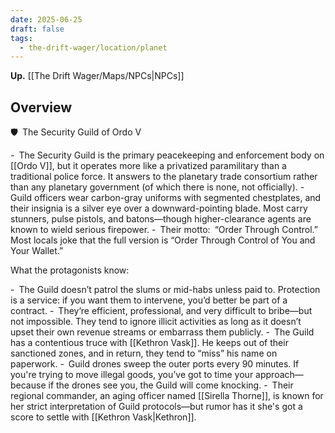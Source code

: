 ```yaml
---
date: 2025-06-25
draft: false
tags:
  - the-drift-wager/location/planet
---
```

**Up.** [[The Drift Wager/Maps/NPCs|NPCs]]

## Overview

🛡️ The Security Guild of Ordo V

- The Security Guild is the primary peacekeeping and enforcement body on [[Ordo V]], but it operates more like a privatized paramilitary than a traditional police force. It answers to the planetary trade consortium rather than any planetary government (of which there is none, not officially).
- Guild officers wear carbon-gray uniforms with segmented chestplates, and their insignia is a silver eye over a downward-pointing blade. Most carry stunners, pulse pistols, and batons—though higher-clearance agents are known to wield serious firepower.
- Their motto: “Order Through Control.” Most locals joke that the full version is “Order Through Control of You and Your Wallet.”

What the protagonists know:

- The Guild doesn’t patrol the slums or mid-habs unless paid to. Protection is a service: if you want them to intervene, you’d better be part of a contract.
- They’re efficient, professional, and very difficult to bribe—but not impossible. They tend to ignore illicit activities as long as it doesn’t upset their own revenue streams or embarrass them publicly.
- The Guild has a contentious truce with [[Kethron Vask]]. He keeps out of their sanctioned zones, and in return, they tend to “miss” his name on paperwork.
- Guild drones sweep the outer ports every 90 minutes. If you're trying to move illegal goods, you’ve got to time your approach—because if the drones see you, the Guild will come knocking.
- Their regional commander, an aging officer named [[Sirella Thorne]], is known for her strict interpretation of Guild protocols—but rumor has it she's got a score to settle with [[Kethron Vask|Kethron]].

